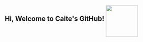 ## Hi, Welcome to Caite's GitHub! <img align="middle" src="https://github.com/user-attachments/assets/fbd841ee-8e88-4437-b853-de683fe578c7" width="100">
<!--
### Let me help you find a few things:

JavaScript Game

Parallel Processing: Multithreading, Multiprocessing

Machine Learning: 

Hardware/Embedded Programming: STM32-Communication, Servo Robot 

Android App: StressOverflow

VHDL: 


# 🌱 Page under construction

## Current projects:
🤖 Robotics 

🧵 Multithreading

🧩 2048
 
<p align="left"> <a href="https://www.cprogramming.com/" target="_blank" rel="noreferrer"> <img src="https://raw.githubusercontent.com/devicons/devicon/master/icons/c/c-original.svg" alt="c" width="40" height="40"/> </a> <a href="https://www.w3schools.com/cpp/" target="_blank" rel="noreferrer"> <img src="https://raw.githubusercontent.com/devicons/devicon/master/icons/cplusplus/cplusplus-original.svg" alt="cplusplus" width="40" height="40"/> </a> <a href="https://www.java.com" target="_blank" rel="noreferrer"> <img src="https://raw.githubusercontent.com/devicons/devicon/master/icons/java/java-original.svg" alt="java" width="40" height="40"/> </a> <a href="https://developer.mozilla.org/en-US/docs/Web/JavaScript" target="_blank" rel="noreferrer"> <img src="https://raw.githubusercontent.com/devicons/devicon/master/icons/javascript/javascript-original.svg" alt="javascript" width="40" height="40"/> </a> <a href="https://www.linux.org/" target="_blank" rel="noreferrer"> <img src="https://raw.githubusercontent.com/devicons/devicon/master/icons/linux/linux-original.svg" alt="linux" width="40" height="40"/> </a> <a href="https://www.python.org" target="_blank" rel="noreferrer"> <img src="https://raw.githubusercontent.com/devicons/devicon/master/icons/python/python-original.svg" alt="python" width="40" height="40"/> </a> </p>
<p align="left"> <img src="https://komarev.com/ghpvc/?username=caite21&label=Profile%20views&color=0e75b6&style=flat" alt="caite21" /> </p>

<p><img align="left" src="https://github-readme-stats.vercel.app/api/top-langs?username=caite21&show_icons=true&locale=en&layout=compact&theme=dark&hide=jupyter%20notebook" alt="caite21" /></p>

-->

